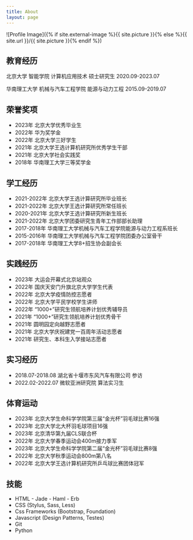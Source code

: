 ```yaml
---
title: About
layout: page
---
```

![Profile Image]({% if site.external-image %}{{ site.picture }}{% else %}{{ site.url }}/{{ site.picture }}{% endif %})


<h2> 教育经历 </h2>

北京大学 智能学院 计算机应用技术 硕士研究生 2020.09-2023.07 

华南理工大学 机械与汽车工程学院 能源与动力工程 2015.09-2019.07


<h2> 荣誉奖项</h2>

<ul>
<li>2023年 北京大学优秀毕业生</li>
<li>2022年 华为奖学金</li>
<li>2022年 北京大学三好学生</li>
<li>2021年 北京大学王选计算机研究所优秀学生干部</li>
<li>2021年 北京大学社会实践奖</li>
<li>2018年 华南理工大学三等奖学金</li>
</ul>

<h2> 学工经历</h2>
<ul>
<li>2021-2022年 北京大学王选计算研究所毕业班长</li>
<li>2021-2022年 北京大学王选计算研究所常任班长</li>
<li>2020-2021年 北京大学王选计算研究所新生班长</li>
<li>2021-2022年 北京大学团委研究生青年工作部部长助理</li>
<li>2017-2018年 华南理工大学机械与汽车工程学院能源与动力工程系班长</li>
<li>2015-2016年 华南理工大学机械与汽车工程学院团委办公室骨干</li>
<li>2017-2018年 华南理工大学8+招生协会副会长</li>

</ul>

<h2> 实践经历</h2>

<ul>
<li>2023年 大运会开幕式北京站观众</li>
<li>2022年 国庆天安门升旗北京大学学生代表 </li> 
<li>2022年 北京大学疫情防控志愿者</li>
<li>2022年 北京大学平民学校学生讲师</li>
<li>2022年 “1000+”研究生领航培养计划优秀辅导员</li>
<li>2021年 “1000+”研究生领航培养计划优秀骨干</li>
<li>2021年 圆明园定向越野志愿者</li>
<li>2021年 北京大学庆祝建党一百周年活动志愿者</li>
<li>2021年 研究生、本科生入学接站志愿者</li>
</ul>


<h2> 实习经历</h2>

<ul>
<li>2018.07-2018.08 湖北省十堰市东风汽车有限公司 参访</li>
<li>2022.02-2022.07 微软亚洲研究院 算法实习生</li>
</ul>


<h2> 体育运动</h2>

<ul>
<li>2023年 北京大学生命科学学院第三届“金光杯”羽毛球比赛16强 </li>
<li>2023年 北京大学北大杯羽毛球项目16强</li>
<li>2023年 北京清华第九届CLS联合杯</li> 
<li>2022年 北京大学春季运动会400m接力季军</li>
<li>2023年 北京大学生命科学学院第二届“金光杯”羽毛球比赛8强</li>
<li>2022年 北京大学秋季运动会800m第八名</li>
<li>2022年 北京大学王选计算机研究所乒乓球比赛团体冠军</li>
</ul> 


<h2>技能</h2>

<ul class="skill-list">
	<li>HTML - Jade - Haml - Erb</li>
	<li>CSS (Stylus, Sass, Less)</li>
	<li>Css Frameworks (Bootstrap, Foundation)</li>
	<li>Javascript (Design Patterns, Testes)</li>
	<li>Git</li>
	<li>Python</li>
</ul>

<!-- <h2>项目</h2>

<ul>
	<li><a href="https://github.com/">KDD比赛</a></li>
</ul> -->
